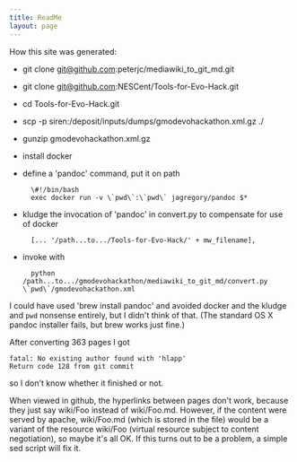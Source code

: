 ```yaml
---
title: ReadMe
layout: page
---
```


How this site was generated:

* git clone git@github.com:peterjc/mediawiki_to_git_md.git
* git clone git@github.com:NESCent/Tools-for-Evo-Hack.git
* cd Tools-for-Evo-Hack.git
* scp -p siren:/deposit/inputs/dumps/gmodevohackathon.xml.gz ./
* gunzip gmodevohackathon.xml.gz
* install docker
* define a 'pandoc' command, put it on path

        \#!/bin/bash
        exec docker run -v \`pwd\`:\`pwd\` jagregory/pandoc $*

* kludge the invocation of 'pandoc' in convert.py to compensate for use of docker

        [... '/path...to.../Tools-for-Evo-Hack/' + mw_filename],

* invoke with

        python /path...to.../gmodevohackathon/mediawiki_to_git_md/convert.py \`pwd\`/gmodevohackathon.xml

I could have used 'brew install pandoc' and avoided docker and the
kludge and `pwd` nonsense entirely, but I didn't think of that.  (The
standard OS X pandoc installer fails, but brew works just fine.)

After converting 363 pages I got 

    fatal: No existing author found with 'hlapp'
    Return code 128 from git commit

so I don't know whether it finished or not.

When viewed in github, the hyperlinks between pages don't work,
because they just say wiki/Foo instead of wiki/Foo.md.  However, if
the content were served by apache, wiki/Foo.md (which is stored in the
file) would be a variant of the resource wiki/Foo (virtual resource
subject to content negotiation), so maybe it's all OK.  If this turns
out to be a problem, a simple sed script will fix it.
